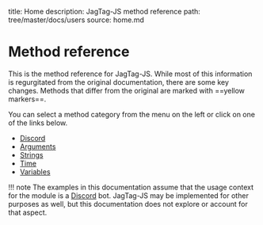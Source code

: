 title: Home
description: JagTag-JS method reference
path: tree/master/docs/users
source: home.md

# Method reference

This is the method reference for JagTag-JS. While most of this information is regurgitated from the original documentation, there are some key changes. Methods that differ from the original are marked with ==yellow markers==.

You can select a method category from the menu on the left or click on one of the links below.

- [Discord](/users/methods/discord)
- [Arguments](/users/methods/arguments)
- [Strings](/users/methods/strings)
- [Time](/users/methods/time)
- [Variables](/users/methods/variables)

!!! note
    The examples in this documentation assume that the usage context for the module is a [Discord](https://discordapp.com) bot. JagTag-JS may be implemented for other purposes as well, but this documentation does not explore or account for that aspect.
